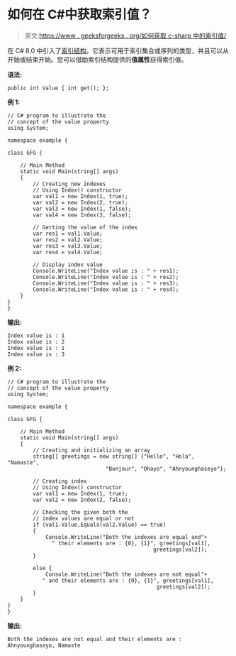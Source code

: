 # 如何在 C#中获取索引值？

> 原文:[https://www . geeksforgeeks . org/如何获取 c-sharp 中的索引值/](https://www.geeksforgeeks.org/how-to-get-the-index-value-in-c-sharp/)

在 C# 8.0 中引入了[索引结构](https://www.geeksforgeeks.org/index-struct-in-c-sharp-8-0/)。它表示可用于索引集合或序列的类型，并且可以从开始或结束开始。您可以借助索引结构提供的**值属性**获得索引值。

**语法:**

```
public int Value { int get(); };
```

**例 1:**

```
// C# program to illustrate the 
// concept of the value property
using System;

namespace example {

class GFG {

    // Main Method
    static void Main(string[] args)
    {
        // Creating new indexes
        // Using Index() constructor
        var val1 = new Index(1, true);
        var val2 = new Index(2, true);
        var val3 = new Index(1, false);
        var val4 = new Index(3, false);

        // Getting the value of the index
        var res1 = val1.Value;
        var res2 = val2.Value;
        var res3 = val3.Value;
        var res4 = val4.Value;

        // Display index value
        Console.WriteLine("Index value is : " + res1);
        Console.WriteLine("Index value is : " + res2);
        Console.WriteLine("Index value is : " + res3);
        Console.WriteLine("Index value is : " + res4);
    }
}
}
```

**输出:**

```
Index value is : 1
Index value is : 2
Index value is : 1
Index value is : 3

```

**例 2:**

```
// C# program to illustrate the 
// concept of the value property
using System;

namespace example {

class GFG {

    // Main Method
    static void Main(string[] args)
    {
        // Creating and initializing an array
        string[] greetings = new string[] {"Hello", "Hola", "Namaste", 
                               "Bonjour", "Ohayo", "Ahnyounghaseyo"};

        // Creating index
        // Using Index() constructor
        var val1 = new Index(1, true);
        var val2 = new Index(2, false);

        // Checking the given both the 
        // index values are equal or not
        if (val1.Value.Equals(val2.Value) == true) 
        {
            Console.WriteLine("Both the indexes are equal and"+
              " their elements are : {0}, {1}", greetings[val1],
                                              greetings[val2]);
        }

        else {
            Console.WriteLine("Both the indexes are not equal"+
           " and their elements are : {0}, {1}", greetings[val1],
                                               greetings[val2]);
        }
    }
}
}
```

**输出:**

```
Both the indexes are not equal and their elements are : Ahnyounghaseyo, Namaste
```